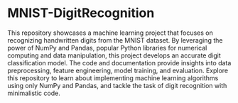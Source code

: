 # MNIST-DigitRecognition
This repository showcases a machine learning project that focuses on recognizing handwritten digits from the MNIST dataset. By leveraging the power of NumPy and Pandas, popular Python libraries for numerical computing and data manipulation, this project develops an accurate digit classification model.
The code and documentation provide insights into data preprocessing, feature engineering, model training, and evaluation. Explore this repository to learn about implementing machine learning algorithms using only NumPy and Pandas, and tackle the task of digit recognition with minimalistic code.
